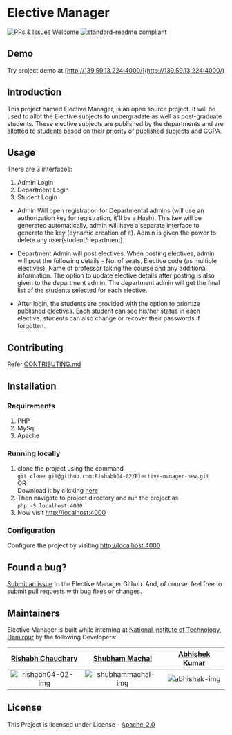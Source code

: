 [welcom-badge]:  https://img.shields.io/badge/PRs%20&%20Issues-welcome-brightgreen.svg?style=flat-square
[welcome-link]:  https://github.com/Rishabh04-02/Elective-manager/pulls?style=flat-square
[standard-readme-badge]:  https://img.shields.io/badge/readme%20style-standard-brightgreen.svg?style=flat-square
[standard-readme-link]:   https://github.com/RichardLitt/standard-readme?style=flat-square
[rishabh04-02-link]:	https://github.com/Rishabh04-02
[rishabh04-02-img]:	https://avatars2.githubusercontent.com/u/12505795?v=4&s=460
[shubhammachal-link]:	https://github.com/shubhammachal
[shubhammachal-img]:	https://avatars2.githubusercontent.com/u/14860320?v=4&s=460
[abhishek-link]:	https://github.com/Abhishek-sopho
[abhishek-img]:	https://avatars3.githubusercontent.com/u/16971378?v=4&s=460

# Elective Manager 
[![PRs & Issues Welcome][welcom-badge]][welcome-link]
[![standard-readme compliant][standard-readme-badge]][standard-readme-link]

## Demo
Try project demo at [http://139.59.13.224:4000/](http://139.59.13.224:4000/)

## Introduction
This project named Elective Manager, is an open source project. It will be used to allot the Elective subjects to undergradate as well as post-graduate students. These elective subjects are published by the departments and are allotted to students based on their priority of published subjects and CGPA. 

## Usage
There are 3 interfaces:
1. Admin Login
2. Department Login
3. Student Login

* Admin Will open registration for Departmental admins (will use an authorization key for registration, it'll be a Hash). This key will be generated automatically, admin will have a separate interface to generate the key (dynamic creation of it). Admin is given the power to delete any user(student/department).

* Department Admin will post electives. When posting electives, admin will post the following details - No. of seats, Elective code (as multiple electives), Name of professor taking the course and any additional information. The option to update elective details after posting is also given to the department admin. The department admin will get the final list of the students selected for each elective.

* After login, the students are provided with the option to priortize published electives. Each student can see his/her status in each elective. students can also change or recover their passwords if forgotten.

## Contributing
Refer [CONTRIBUTING.md](https://github.com/Rishabh04-02/Elective-manager/blob/master/CONTRIBUTING.md)

## Installation

### Requirements

1. PHP
2. MySql
3. Apache

### Running locally
1. clone the project using the command<br>
``git clone git@github.com:Rishabh04-02/Elective-manager-new.git
``
<br>OR <br>
Download it by clicking [here](https://github.com/Rishabh04-02/Elective-manager/archive/master.zip)
2. Then navigate to project directory and run the project as<br>
``php -S localhost:4000
``
3. Now visit [http://localhost:4000](http://localhost:4000)

### Configuration
Configure the project by visiting [http://localhost:4000](http://localhost:4000/)


## Found a bug?
[Submit an issue](https://github.com/Rishabh04-02/Elective-manager/issues) to the Elective Manager Github. And, of course, feel free to submit pull requests with bug fixes or changes.

## Maintainers
Elective Manager is built while interning at [National Institute of Technology, Hamirpur](http://nith.ac.in/nith/) by the following Developers:

| [Rishabh Chaudhary](https://github.com/Rishabh04-02) | [Shubham Machal](https://github.com/shubhammachal) | [Abhishek Kumar](https://github.com/Abhishek-sopho) |
| :-------------------------------------:|:--------------------------------------------------:|:------------------------------------------------:|
| ![rishabh04-02-img]    | ![shubhammachal-img] | ![abhishek-img] |

## License
This Project is licensed under License - [Apache-2.0](https://github.com/Rishabh04-02/Elective-manager/blob/master/LICENSE.md)